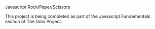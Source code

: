 Javascript Rock/Paper/Scissors

This project is being completed as part of the Javascript Fundementals section of The Odin Project.

